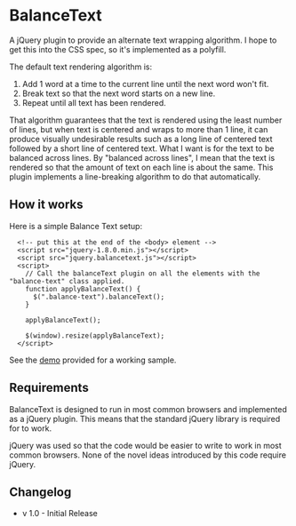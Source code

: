 # BalanceText

A jQuery plugin to provide an alternate text wrapping algorithm. I hope to get this into the CSS spec, so it's implemented as a polyfill.

The default text rendering algorithm is:

1. Add 1 word at a time to the current line until the next word won't fit.
2. Break text so that the next word starts on a new line.
3. Repeat until all text has been rendered.

That algorithm guarantees that the text is rendered using the least number of lines, but when text is centered and wraps to more than 1 line, it can produce visually undesirable results such as a long line of centered text followed by a short line of centered text. What I want is for the text to be balanced across lines. By "balanced across lines", I mean that the text is rendered so that the amount of text on each line is about the same. This plugin implements a line-breaking algorithm to do that automatically.

## How it works
Here is a simple Balance Text setup:

```
  <!-- put this at the end of the <body> element -->
  <script src="jquery-1.8.0.min.js"></script>
  <script src="jquery.balancetext.js"></script>
  <script>
    // Call the balanceText plugin on all the elements with the "balance-text" class applied.
    function applyBalanceText() {
      $(".balance-text").balanceText();
    }
	
    applyBalanceText();

    $(window).resize(applyBalanceText);
  </script>
```

See the [demo](http://github.com/adobe-webplatform/balance-text/sample/demo-balance-text.htm) provided for a working sample.


## Requirements
BalanceText is designed to run in most common browsers and implemented as a jQuery plugin. This means that the standard jQuery library is required for to work.

jQuery was used so that the code would be easier to write to work in most common browsers. None of the novel ideas introduced by this code require jQuery.

## Changelog
* v 1.0 - Initial Release

